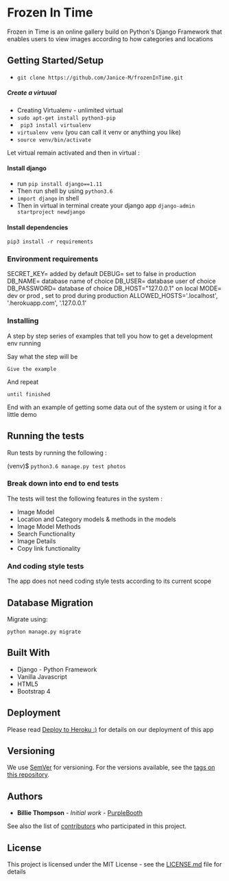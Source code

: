# Frozen In Time

Frozen in Time is an online gallery build on Python's Django Framework that enables users to view images according to how categories and locations

## Getting Started/Setup

* `git clone https://github.com/Janice-M/frozenInTime.git`

##### Create a virtuual
* Creating Virtualenv - unlimited virtual
* `sudo apt-get install python3-pip`
* ` pip3 install virtualenv`
* `virtualenv venv` (you can call it venv or anything you like)
* `source venv/bin/activate`

 Let virtual remain activated and then in virtual :

#### Install django 

* run `pip install django==1.11`
* Then run shell  by using `python3.6`
* `import django` in shell
* Then in virtual in terminal  create your django app `django-admin startproject newdjango`

#### Install dependencies 

`pip3 install -r requirements`

### Environment requirements 

SECRET_KEY= added by default
DEBUG= set to false in production
DB_NAME= database name of choice
DB_USER= database user of choice
DB_PASSWORD= database of choice
DB_HOST="127.0.0.1" on local
MODE= dev or prod , set to prod during production
ALLOWED_HOSTS='.localhost', '.herokuapp.com', '.127.0.0.1' 

### Installing

A step by step series of examples that tell you how to get a development env running

Say what the step will be

```
Give the example
```

And repeat

```
until finished
```

End with an example of getting some data out of the system or using it for a little demo

## Running the tests

Run tests by running the following :

(venv)$ `python3.6 manage.py test photos`

### Break down into end to end tests

The tests will test the following features in the system :

*  Image Model
*  Location and Category models & methods in the models
*  Image Model Methods
*  Search Functionality
*  Image Details
*  Copy link functionality

### And coding style tests

The app does not need coding style tests according to its current scope

## Database Migration

Migrate using:

`python manage.py migrate `

## Built With

* Django - Python Framework
* Vanilla Javascript
* HTML5
* Bootstrap 4 

## Deployment 

Please read [Deploy to Heroku :)](hhttps://simpleisbetterthancomplex.com/tutorial/2016/08/09/how-to-deploy-django-applications-on-heroku.html) for details on our deployment of this app

## Versioning

We use [SemVer](http://semver.org/) for versioning. For the versions available, see the [tags on this repository](https://github.com/your/project/tags). 

## Authors

* **Billie Thompson** - *Initial work* - [PurpleBooth](https://github.com/PurpleBooth)

See also the list of [contributors](https://github.com/your/project/contributors) who participated in this project.

## License

This project is licensed under the MIT License - see the [LICENSE.md](LICENSE.md) file for details
